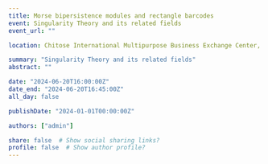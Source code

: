 ```yaml
---
title: Morse bipersistence modules and rectangle barcodes
event: Singularity Theory and its related fields
event_url: ""

location: Chitose International Multipurpose Business Exchange Center, Hokkaido

summary: "Singularity Theory and its related fields"
abstract: ""

date: "2024-06-20T16:00:00Z"
date_end: "2024-06-20T16:45:00Z"
all_day: false

publishDate: "2024-01-01T00:00:00Z"

authors: ["admin"]

share: false  # Show social sharing links?
profile: false  # Show author profile?
---
```

